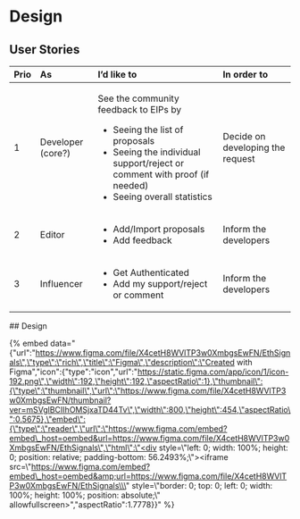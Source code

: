 # Design

## User Stories

<table>
  <thead>
    <tr>
      <th style="text-align:left"><b>Prio</b>
      </th>
      <th style="text-align:left"><b>As</b>
      </th>
      <th style="text-align:left"><b>I’d like to</b>
      </th>
      <th style="text-align:left"><b>In order to</b>
      </th>
    </tr>
  </thead>
  <tbody>
    <tr>
      <td style="text-align:left">1</td>
      <td style="text-align:left">Developer (core?)</td>
      <td style="text-align:left">
        <p>See the community feedback to EIPs by</p>
        <ul>
          <li>Seeing the list of proposals</li>
          <li>Seeing the individual support/reject or comment with proof (if needed)</li>
          <li>Seeing overall statistics</li>
        </ul>
      </td>
      <td style="text-align:left">Decide on developing the request</td>
    </tr>
    <tr>
      <td style="text-align:left">2</td>
      <td style="text-align:left">Editor</td>
      <td style="text-align:left">
        <ul>
          <li>Add/Import proposals</li>
          <li>Add feedback</li>
        </ul>
      </td>
      <td style="text-align:left">Inform the developers</td>
    </tr>
    <tr>
      <td style="text-align:left">3</td>
      <td style="text-align:left">Influencer</td>
      <td style="text-align:left">
        <ul>
          <li>Get Authenticated</li>
          <li>Add my support/reject or comment</li>
        </ul>
      </td>
      <td style="text-align:left">Inform the developers</td>
    </tr>
  </tbody>
</table>## Design

{% embed data="{\"url\":\"https://www.figma.com/file/X4cetH8WVlTP3w0XmbgsEwFN/EthSignals\",\"type\":\"rich\",\"title\":\"Figma\",\"description\":\"Created with Figma\",\"icon\":{\"type\":\"icon\",\"url\":\"https://static.figma.com/app/icon/1/icon-192.png\",\"width\":192,\"height\":192,\"aspectRatio\":1},\"thumbnail\":{\"type\":\"thumbnail\",\"url\":\"https://www.figma.com/file/X4cetH8WVlTP3w0XmbgsEwFN/thumbnail?ver=mSVglBCIIhOMSjxaTD44Tv\",\"width\":800,\"height\":454,\"aspectRatio\":0.5675},\"embed\":{\"type\":\"reader\",\"url\":\"https://www.figma.com/embed?embed\_host=oembed&url=https://www.figma.com/file/X4cetH8WVlTP3w0XmbgsEwFN/EthSignals\",\"html\":\"<div style=\\\"left: 0; width: 100%; height: 0; position: relative; padding-bottom: 56.2493%;\\\"><iframe src=\\\"https://www.figma.com/embed?embed\_host=oembed&amp;url=https://www.figma.com/file/X4cetH8WVlTP3w0XmbgsEwFN/EthSignals\\\" style=\\\"border: 0; top: 0; left: 0; width: 100%; height: 100%; position: absolute;\\\" allowfullscreen></iframe></div>\",\"aspectRatio\":1.7778}}" %}


